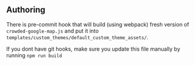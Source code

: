 ## Authoring

There is pre-commit hook that will build (using webpack) fresh version of `crowded-google-map.js` and put it into `templates/custom_themes/default_custom_theme_assets/`.

If you dont have git hooks, make sure you update this file manually by running `npm run build`
